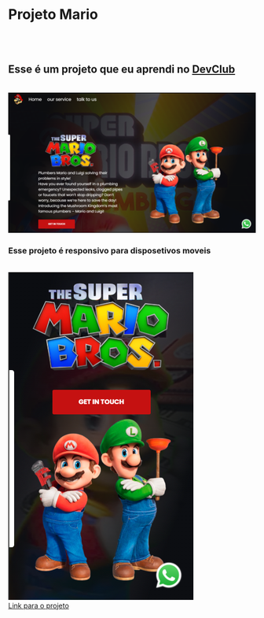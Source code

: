 <h1>Projeto Mario</h1>
<br>
<br>
<h2>Esse é um projeto que eu aprendi no <a href="https://rodolfomori.com.br/devclub">DevClub</a></h2>
<br>
<img src="./img/Screenshot 2025-07-18 173155.png">
<br>
<h3>Esse projeto é responsivo para disposetivos moveis</h3>
<br>
<img src="./img/Screenshot 2025-07-18 173130.png">
<br>
<a href="https://sheawase.github.io/Projeto-Mario/">Link para o projeto</a>
